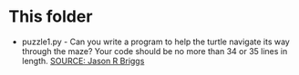 # This folder 
* puzzle1.py - Can you write a program to help the turtle navigate its way through the maze? Your code should be no more than 34 or 35 lines in length.
[SOURCE: Jason R Briggs](http://jasonrbriggs.com/python-for-kids/puzzles/puzzle1.html)
